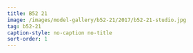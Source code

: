 ```yaml
---
title: B52 21
image: /images/model-gallery/b52-21/2017/b52-21-studio.jpg
tag: b52-21
caption-style: no-caption no-title
sort-order: 1
---
```

